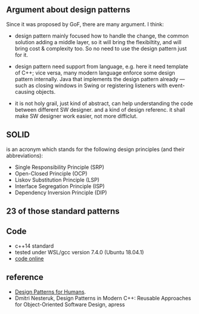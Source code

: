 ## Argument about design patterns
Since it was proposed by GoF, there are many argument. 
I think:
* design pattern mainly focused how to handle the change, the common solution adding a middle layer, so it will bring the flexibiltity, and will bring cost & complexity too. So no need to use the design pattern just for it.
* design pattern need support from language, e.g. here it need template of C++; vice versa, many modern language enforce some design pattern internally. Java that implements the design pattern already — such as closing windows in Swing or registering listeners with event-causing objects.

* it is not holy grail, just kind of abstract, can help understanding the code between different SW designer. and a kind of design referenc. it shall make SW designer work easier, not more difficlut.

## SOLID 
is an acronym which stands for the following design principles (and their abbreviations):
* Single Responsibility Principle (SRP)
* Open-Closed Principle (OCP)
* Liskov Substitution Principle (LSP)
* Interface Segregation Principle (ISP)
* Dependency Inversion Principle (DIP)

## 23 of those standard patterns

## Code
* c++14 standard
* tested under WSL/gcc version 7.4.0 (Ubuntu 18.04.1)
* [code online](https://github.com/justwawre/Alex/tree/master/designPatterns)


## reference
* [Design Patterns for Humans](https://pushmind.org/2017/07/31/design-patterns-for-humans/).
* Dmitri Nesteruk, Design Patterns in Modern C++: Reusable Approaches for Object-Oriented
Software Design, apress
